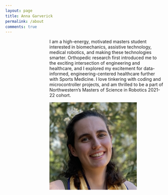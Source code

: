 ```yaml
---
layout: page
title: Anna Garverick
permalink: /about
comments: true
---
```


<div class="row justify-content-between">
<div style="margin-left: 10em;" class="col-md-8 pr-5">

<p>I am a high-energy, motivated masters student interested in biomechanics, assistive technology, medical robotics, and making these technologies smarter. Orthopedic research first introduced me to the exciting intersection of engineering and healthcare, and I explored my excitement for data-informed, engineering-centered healthcare further with Sports Medicine. I love tinkering with coding and microcontroller projects, and am thrilled to be a part of Northwestern’s Masters of Science in Robotics 2021-22 cohort.</p>

<p class="col-md-5"> <img class="shadow-lg" src="assets/images/headshot.jpeg" width = "277" height = "277" alt="Headshot" style = "float:left" margin-right: 15px /></p>

</div>
</div>

